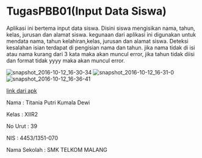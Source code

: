 # TugasPBB01(Input Data Siswa)
Aplikasi ini bertema input data siswa. Disini siswa mengisikan nama, tahun, kelas, jurusan dan alamat siswa. 
kegunaan dari aplikasi ini digunakan untuk mendata nama, tahun kelahiran,kelas, jurusan dan alamat siswa.
Deteksi kesalahan isian terdapat di pengisian nama dan tahun. jika nama tidak di isi atau nama kurang dari 3 kata maka 
akan muncul error, jika tahun tidak diisi dan format tidak yyyy maka akan muncul error.


![snapshot_2016-10-12_16-30-34](https://cloud.githubusercontent.com/assets/22628088/19338927/58e771ee-914a-11e6-9c56-565afaaf5c81.jpg)
![snapshot_2016-10-12_16-31-0](https://cloud.githubusercontent.com/assets/22628088/19338934/6b922c3a-914a-11e6-91a8-5c8827711d31.jpg)
![snapshot_2016-10-12_16-36-41](https://cloud.githubusercontent.com/assets/22628088/19338942/83d61784-914a-11e6-9880-27964f3c81f5.jpg)


[link dari apk](https://drive.google.com/open?id=0B1q0GCtA6UptbkJKWkFsNENiN1E)


Nama          : Titania Putri Kumala Dewi

Kelas         : XIIR2

No Urut       : 39

NIS           : 4453/1351-070

Nama Sekolah  : SMK TELKOM MALANG
